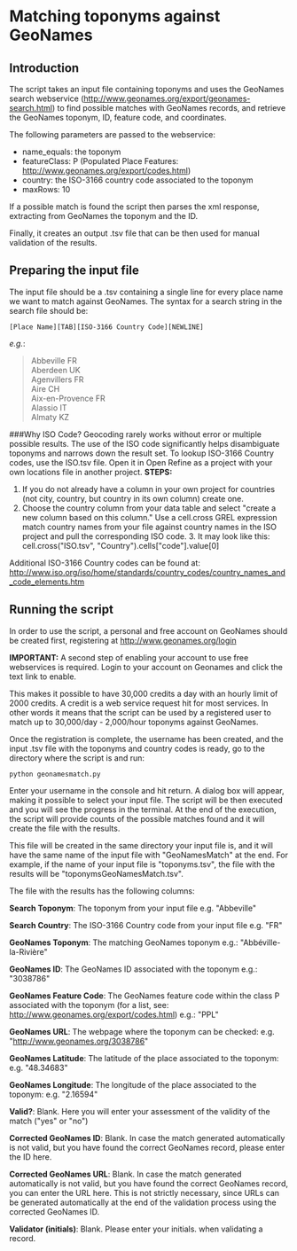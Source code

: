 # Matching toponyms against GeoNames


## Introduction
    

The script takes an input file containing toponyms and uses the GeoNames search webservice (http://www.geonames.org/export/geonames-search.html) to find possible matches with GeoNames records, and retrieve the GeoNames toponym, ID, feature code, and coordinates.

The following parameters are passed to the webservice:
- name_equals: the toponym
- featureClass: P (Populated Place Features: http://www.geonames.org/export/codes.html)
- country: the ISO-3166 country code associated to the toponym
- maxRows: 10

If a possible match is found the script then parses the xml response, extracting from GeoNames the toponym and the ID.

Finally, it creates an output .tsv file that can be then used for manual validation of the results.

## Preparing the input file

The input file should be a .tsv containing a single line for every place name we want to match against GeoNames. The syntax for a search string in the search file should be:

`[Place Name][TAB][ISO-3166 Country Code][NEWLINE]`

_e.g._:

> Abbeville	FR <br/>
> Aberdeen	UK <br/>
> Agenvillers	FR <br/>
> Aire	CH <br/>
> Aix-en-Provence	FR <br/>
> Alassio	IT <br/>
> Almaty	KZ <br/>

###Why ISO Code?
Geocoding rarely works without error or multiple possible results. The use of the ISO code significantly helps disambiguate toponyms and narrows down the result set. To lookup ISO-3166 Country codes, use the ISO.tsv file. Open it in Open Refine as a project with your own locations file in another project. 
**STEPS:**
1. If you do not already have a column in your own project for countries (not city, country, but country in its own column) create one.
2. Choose the country column from your data table and select "create a new column based on this column." Use a cell.cross GREL expression  match country names from your file against country names in the ISO project and pull the corresponding ISO code. 
	3. 	It may look like this:   cell.cross("ISO.tsv", "Country").cells["code"].value[0]
	
Additional ISO-3166 Country codes can be found at: http://www.iso.org/iso/home/standards/country_codes/country_names_and_code_elements.htm



## Running the script

In order to use the script, a personal and free account on GeoNames should be created first, registering at http://www.geonames.org/login

**IMPORTANT:** A second step of enabling your account to use free webservices is required. Login to your account on Geonames and click the text link to enable.

This makes it possible to have 30,000 credits a day with an hourly limit of 2000 credits. A credit is a web service request hit for most services. In other words it means that the script can be used by a registered user to match up to 30,000/day - 2,000/hour toponyms against GeoNames.

Once the registration is complete, the username has been created, and the input .tsv file with the toponyms and country codes is ready, go to the directory where the script is and run:

`python geonamesmatch.py`

Enter your username in the console and hit return. A dialog box will appear, making it possible to select your input file. The script will be then executed and you will see the progress in the terminal. At the end of the execution, the script will provide counts of the possible matches found and it will create the file with the results.

This file will be created in the same directory your input file is, and it will have the same name of the input file with "GeoNamesMatch" at the end. For example, if the name of your input file is "toponyms.tsv", the file with the results will be "toponymsGeoNamesMatch.tsv".

The file with the results has the following columns:

**Search Toponym**: The toponym from your input file
e.g. "Abbeville"

**Search Country**: The ISO-3166 Country code from your input file
e.g. "FR"

**GeoNames Toponym**: The matching GeoNames toponym
e.g.: "Abbéville-la-Rivière"

**GeoNames ID**: The GeoNames ID associated with the toponym
e.g.: "3038786"

**GeoNames Feature Code**: The GeoNames feature code within the class P associated with the toponym (for a list, see: http://www.geonames.org/export/codes.html)
e.g.: "PPL"

**GeoNames URL**: The webpage where the toponym can be checked:
e.g. "http://www.geonames.org/3038786"

**GeoNames Latitude**: The latitude of the place associated to the toponym:
e.g. "48.34683"

**GeoNames Longitude**: The longitude of the place associated to the toponym:
e.g. "2.16594"

**Valid?**: Blank. Here you will enter your assessment of the validity of the match ("yes" or "no")

**Corrected GeoNames ID**: Blank. In case the match generated automatically is not valid, but you have found the correct GeoNames record, please enter the ID here.

**Corrected GeoNames URL**: Blank. In case the match generated automatically is not valid, but you have found the correct GeoNames record, you can enter the URL here. This is not strictly necessary, since URLs can be generated automatically at the end of the validation process using the corrected GeoNames ID.

**Validator (initials)**: Blank. Please enter your initials. when validating a record.

